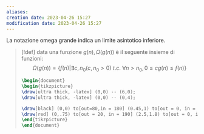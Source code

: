 ```yaml
---
aliases: 
creation date: 2023-04-26 15:27
modification date: 2023-04-26 15:27
---
```


La notazione omega grande indica un limite asintotico inferiore.

> [!def]
> data una funzione $g(n), \Omega(g(n))$ è il seguente insieme di funzioni:
> $$ \Omega(g(n)) = \{ f(n) | \exists c, n_{0}(c,n_{0} > 0) \ t.c.\ \forall n > n_{0}, 0 \leq cg(n) \leq f(n) \} $$
> ```tikz
> \begin{document}
> \begin{tikzpicture}
> \draw[ultra thick, -latex] (0,0) -- (6,0);
> \draw[ultra thick, -latex] (0,0) -- (0,4);
> 
> \draw[black] (0,0) to[out=80,in = 180] (0.45,1) to[out = 0, in = 180] (0.75,0.75) to[out = 0, in = 180] (2.5,2) to[out = 0, in = 200] (4,2.2) to[out = 40,in = 200] (5,3.2) to (5.5, 3.3);
> \draw[red] (0,.75) to[out = 20, in = 190] (2.5,1.8) to[out = 0, in = 180] (4,2) to (5,3);
> \end{tikzpicture}
> \end{document}
> ```





